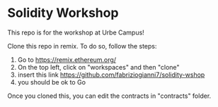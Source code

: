 # Solidity Workshop

This repo is for the workshop at Urbe Campus!

Clone this repo in remix. To do so, follow the steps:

1. Go to https://remix.ethereum.org/
2. On the top left, click on "workspaces" and then "clone"
3. insert this link https://github.com/fabriziogianni7/solidity-wshop
4. you should be ok to Go

Once you cloned this, you can edit the contracts in "contracts" folder.

